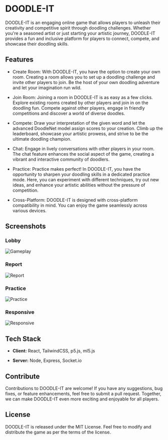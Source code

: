 
# DOODLE-IT

DOODLE-IT is an engaging online game that allows players to unleash their creativity and competitive spirit through doodling challenges. Whether you're a seasoned artist or just starting your artistic journey, DOODLE-IT provides a fun and inclusive platform for players to connect, compete, and showcase their doodling skills.

## Features

- Create Room: With DOODLE-IT, you have the option to create your own room. Creating a room allows you to set up a doodling challenge and invite other players to join. Be the host of your own doodling adventure and let your imagination run wild.

- Join Room: Joining a room in DOODLE-IT is as easy as a few clicks. Explore existing rooms created by other players and join in on the doodling fun. Compete against other players, engage in friendly competitions and discover a world of diverse doodles.

- Compete: Draw your interpretation of the given word and let the advanced DoodleNet model assign scores to your creation. Climb up the leaderboard, showcase your artistic prowess, and strive to be the ultimate doodling champion.

- Chat: Engage in lively conversations with other players in your room. The chat feature enhances the social aspect of the game, creating a vibrant and interactive community of doodlers.

- Practice: Practice makes perfect! In DOODLE-IT, you have the opportunity to sharpen your doodling skills in a dedicated practice mode. Here, you can experiment with different techniques, try out new ideas, and enhance your artistic abilities without the pressure of competition.

- Cross-Platform: DOODLE-IT is designed with cross-platform compatibility in mind. You can enjoy the game seamlessly across various devices.

## Screenshots
### Lobby
![Gameplay](https://github.com/Aryan-9272/doodle-it-client/assets/77203007/f1267468-1798-4a89-b66f-c457ecfa8831)

### Report
![Report](https://github.com/Aryan-9272/doodle-it-client/assets/77203007/df649fec-fd4e-4161-8d6a-d388f843b4d4)

### Practice
![Practice](https://github.com/Aryan-9272/doodle-it-client/assets/77203007/498b636f-aba8-4882-a8a3-97cc1877dac3)

### Responsive
![Responsive](https://github.com/Aryan-9272/doodle-it-client/assets/77203007/3351996e-6ffa-4aef-9561-38f804edf630)




## Tech Stack

- **Client:** React, TailwindCSS, p5.js, ml5.js

- **Server:** Node, Express, Socket.io


## Contribute
Contributions to DOODLE-IT are welcome! If you have any suggestions, bug fixes, or feature enhancements, feel free to submit a pull request. Together, we can make DOODLE-IT even more exciting and enjoyable for all players.

## License
DOODLE-IT is released under the MIT License. Feel free to modify and distribute the game as per the terms of the license.
